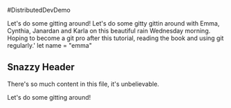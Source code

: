 #DistributedDevDemo

Let's do some gitting around!
Let's do some gitty gittin around with Emma, Cynthia, Janardan and Karla on this beautiful rain Wednesday morning. Hoping to become a git pro after this tutorial, reading the book and using git regularly.' let name = "emma"


## Snazzy Header

There's so much content in this file, it's unbelievable.

Let's do some gitting around!






